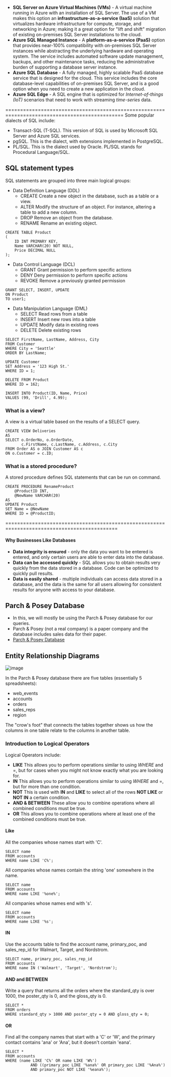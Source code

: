 
- **SQL Server on Azure Virtual Machines (VMs)** - A virtual machine running in Azure with an installation of SQL Server. The use of a VM makes this option an **infrastructure-as-a-service (IaaS)** solution that virtualizes hardware infrastructure for compute, storage, and networking in Azure; making it a great option for "lift and shift" migration of existing on-premises SQL Server installations to the cloud.
- **Azure SQL Managed Instance** - A **platform-as-a-service (PaaS)** option that provides near-100% compatibility with on-premises SQL Server instances while abstracting the underlying hardware and operating system. The service includes automated software update management, backups, and other maintenance tasks, reducing the administrative burden of supporting a database server instance.
- **Azure SQL Database** - A fully managed, highly scalable PaaS database service that is designed for the cloud. This service includes the core database-level capabilities of on-premises SQL Server, and is a good option when you need to create a new application in the cloud.
- **Azure SQL Edge** - A SQL engine that is optimized for *Internet-of-things (IoT)* scenarios that need to work with streaming *time-series* data.

==============================================================================================
Some popular dialects of SQL include:
- Transact-SQL (T-SQL). This version of SQL is used by Microsoft SQL Server and Azure SQL services.
- pgSQL. This is the dialect, with extensions implemented in PostgreSQL.
- PL/SQL. This is the dialect used by Oracle. PL/SQL stands for Procedural Language/SQL.

## SQL statement types
SQL statements are grouped into three main logical groups:

- Data Definition Language (DDL)
     - CREATE Create a new object in the database, such as a table or a view.
     - ALTER Modify the structure of an object. For instance, altering a table to add a new column.
     - DROP Remove an object from the database.
     - RENAME Rename an existing object.

```
CREATE TABLE Product
(
    ID INT PRIMARY KEY,
    Name VARCHAR(20) NOT NULL,
    Price DECIMAL NULL
);
```
- Data Control Language (DCL)
     - GRANT	Grant permission to perform specific actions
     - DENY	Deny permission to perform specific actions
     - REVOKE	Remove a previously granted permission
 ```
 GRANT SELECT, INSERT, UPDATE
ON Product
TO user1;
```
- Data Manipulation Language (DML)
     - SELECT	Read rows from a table
     - INSERT	Insert new rows into a table
     - UPDATE	Modify data in existing rows
     - DELETE	Delete existing rows
 ```
 SELECT FirstName, LastName, Address, City
FROM Customer
WHERE City = 'Seattle'
ORDER BY LastName;

UPDATE Customer
SET Address = '123 High St.'
WHERE ID = 1;

DELETE FROM Product
WHERE ID = 162;

INSERT INTO Product(ID, Name, Price)
VALUES (99, 'Drill', 4.99);
```
### What is a view?
A view is a virtual table based on the results of a SELECT query. 
```
CREATE VIEW Deliveries
AS
SELECT o.OrderNo, o.OrderDate,
       c.FirstName, c.LastName, c.Address, c.City
FROM Order AS o JOIN Customer AS c
ON o.Customer = c.ID;
```
### What is a stored procedure?
A stored procedure defines SQL statements that can be run on command.
```
CREATE PROCEDURE RenameProduct
	@ProductID INT,
	@NewName VARCHAR(20)
AS
UPDATE Product
SET Name = @NewName
WHERE ID = @ProductID;
```


============================================================================================
#### Why Businesses Like Databases
- **Data integrity is ensured** - only the data you want to be entered is entered, and only certain users are able to enter data into the database.
- **Data can be accessed quickly** - SQL allows you to obtain results very quickly from the data stored in a database. Code can be optimized to quickly pull results.
- **Data is easily shared** - multiple individuals can access data stored in a database, and the data is the same for all users allowing for consistent results for anyone with access to your database.

## Parch & Posey Database
- In this, we will mostly be using the Parch & Posey database for our queries.
- Parch & Posey (not a real company) is a paper company and the database includes sales data for their paper.
- [Parch & Posey Database
](https://video.udacity-data.com/topher/2020/May/5eb5533b_parch-and-posey/parch-and-posey.sql)

## Entity Relationship Diagrams
![image](https://user-images.githubusercontent.com/92245436/208279091-e73e77ec-2708-4e47-bd29-d359f56d099a.png)

In the Parch & Posey database there are five tables (essentially 5 spreadsheets):

- web_events
- accounts
- orders
- sales_reps
- region

The "crow's foot" that connects the tables together shows us how the columns in one table relate to the columns in another table. 

### Introduction to Logical Operators
Logical Operators include:
- **LIKE** This allows you to perform operations similar to using *WHERE* and =, but for cases when you might not know exactly what you are looking for.
- **IN** This allows you to perform operations similar to using *WHERE* and =, but for more than one condition.
- **NOT** This is used with **IN** and **LIKE** to select all of the rows **NOT LIKE** or **NOT IN** a certain condition.
- **AND & BETWEEN** These allow you to combine operations where all combined conditions must be true.
- **OR** This allows you to combine operations where at least one of the combined conditions must be true.

#### Like
All the companies whose names start with 'C'.
```
SELECT name
FROM accounts
WHERE name LIKE 'C%';
```
All companies whose names contain the string 'one' somewhere in the name.
```
SELECT name
FROM accounts
WHERE name LIKE '%one%';
```
All companies whose names end with 's'.
```
SELECT name
FROM accounts
WHERE name LIKE '%s';
```

#### IN 
Use the accounts table to find the account name, primary_poc, and sales_rep_id for Walmart, Target, and Nordstrom.
```
SELECT name, primary_poc, sales_rep_id
FROM accounts
WHERE name IN ('Walmart', 'Target', 'Nordstrom');
```
#### AND and BETWEEN
Write a query that returns all the orders where the standard_qty is over 1000, the poster_qty is 0, and the gloss_qty is 0.
```
SELECT *
FROM orders
WHERE standard_qty > 1000 AND poster_qty = 0 AND gloss_qty = 0;
```
#### OR
Find all the company names that start with a 'C' or 'W', and the primary contact contains 'ana' or 'Ana', but it doesn't contain 'eana'.
```
SELECT *
FROM accounts
WHERE (name LIKE 'C%' OR name LIKE 'W%') 
           AND ((primary_poc LIKE '%ana%' OR primary_poc LIKE '%Ana%') 
           AND primary_poc NOT LIKE '%eana%');
```
